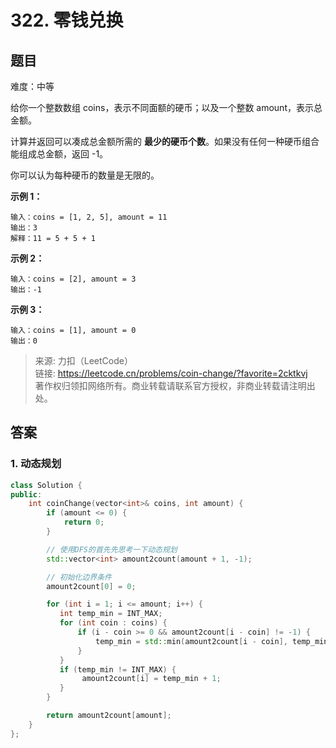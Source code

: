 # 322. 零钱兑换

## 题目

难度：中等

给你一个整数数组 coins，表示不同面额的硬币；以及一个整数 amount，表示总金额。

计算并返回可以凑成总金额所需的 **最少的硬币个数**。如果没有任何一种硬币组合能组成总金额，返回 -1。

你可以认为每种硬币的数量是无限的。

**示例 1：**

```
输入：coins = [1, 2, 5], amount = 11
输出：3 
解释：11 = 5 + 5 + 1
```

**示例 2：**

```
输入：coins = [2], amount = 3
输出：-1
```

**示例 3：**

```
输入：coins = [1], amount = 0
输出：0

```

> 来源: 力扣（LeetCode）  
> 链接: <https://leetcode.cn/problems/coin-change/?favorite=2cktkvj>  
> 著作权归领扣网络所有。商业转载请联系官方授权，非商业转载请注明出处。

## 答案

### 1. 动态规划

```c++
class Solution {
public:
    int coinChange(vector<int>& coins, int amount) {
        if (amount <= 0) {
            return 0; 
        }

        // 使用DFS的首先先思考一下动态规划
        std::vector<int> amount2count(amount + 1, -1);

        // 初始化边界条件
        amount2count[0] = 0;

        for (int i = 1; i <= amount; i++) {
           int temp_min = INT_MAX;
           for (int coin : coins) {
               if (i - coin >= 0 && amount2count[i - coin] != -1) {
                   temp_min = std::min(amount2count[i - coin], temp_min);
               }
           }
           if (temp_min != INT_MAX) {
                amount2count[i] = temp_min + 1;
           }
        }

        return amount2count[amount];
    }
};
```
